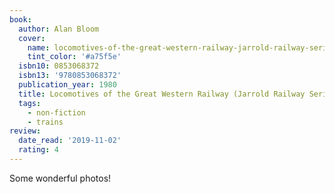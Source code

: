 ```yaml
---
book:
  author: Alan Bloom
  cover:
    name: locomotives-of-the-great-western-railway-jarrold-railway-series-1.jpg
    tint_color: '#a75f5e'
  isbn10: 0853068372
  isbn13: '9780853068372'
  publication_year: 1980
  title: Locomotives of the Great Western Railway (Jarrold Railway Series 1)
  tags:
    - non-fiction
    - trains
review:
  date_read: '2019-11-02'
  rating: 4
---
```


Some wonderful photos!